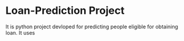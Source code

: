 # Loan-Prediction Project
It is python project devloped for predicting people eligible for obtaining loan. It uses
